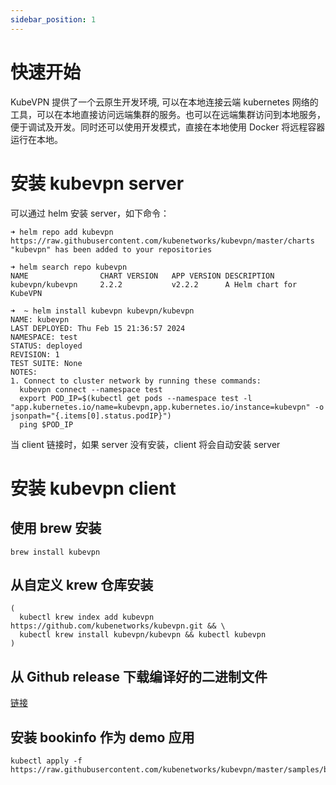 ```yaml
---
sidebar_position: 1
---
```


# 快速开始

KubeVPN 提供了一个云原生开发环境, 可以在本地连接云端 kubernetes
网络的工具，可以在本地直接访问远端集群的服务。也可以在远端集群访问到本地服务，便于调试及开发。同时还可以使用开发模式，直接在本地使用
Docker 将远程容器运行在本地。

# 安装 kubevpn server

可以通过 helm 安装 server，如下命令：

```shell
➜ helm repo add kubevpn https://raw.githubusercontent.com/kubenetworks/kubevpn/master/charts
"kubevpn" has been added to your repositories
```

```shell
➜ helm search repo kubevpn
NAME            	CHART VERSION	APP VERSION	DESCRIPTION
kubevpn/kubevpn 	2.2.2        	v2.2.2     	A Helm chart for KubeVPN
```

```shell
➜  ~ helm install kubevpn kubevpn/kubevpn
NAME: kubevpn
LAST DEPLOYED: Thu Feb 15 21:36:57 2024
NAMESPACE: test
STATUS: deployed
REVISION: 1
TEST SUITE: None
NOTES:
1. Connect to cluster network by running these commands:
  kubevpn connect --namespace test
  export POD_IP=$(kubectl get pods --namespace test -l "app.kubernetes.io/name=kubevpn,app.kubernetes.io/instance=kubevpn" -o jsonpath="{.items[0].status.podIP}")
  ping $POD_IP
```

当 client 链接时，如果 server 没有安装，client 将会自动安装 server

# 安装 kubevpn client

## 使用 brew 安装

```shell
brew install kubevpn
```

## 从自定义 krew 仓库安装

```shell
(
  kubectl krew index add kubevpn https://github.com/kubenetworks/kubevpn.git && \
  kubectl krew install kubevpn/kubevpn && kubectl kubevpn
)
```

## 从 Github release 下载编译好的二进制文件

[链接](https://github.com/kubenetworks/kubevpn/releases/latest)

## 安装 bookinfo 作为 demo 应用

```shell
kubectl apply -f https://raw.githubusercontent.com/kubenetworks/kubevpn/master/samples/bookinfo.yaml
```


